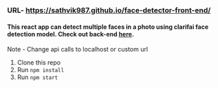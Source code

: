 ### URL- https://sathvik987.github.io/face-detector-front-end/

#### This react app can detect multiple faces in a photo using clarifai face detection model. Check out back-end [here](https://github.com/sathvik987/face-detector-back-end).

Note - Change api calls to localhost or custom url

1. Clone this repo
2. Run `npm install`
3. Run `npm start`
